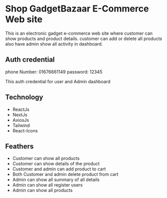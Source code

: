 # Shop GadgetBazaar E-Commerce Web site

This is an electronic gadget e-commerce  web site where customer can show products and product details.
customer can add or delete all products also have admin show all activity in dashboard.

## Auth credential
phone Number: 01676661149
password: 12345

This auth credential for user and Admin dashboard

## Technology
- ReactJs
- NextJs
- AxiosJs
- Tailwind
- React-Icons
  
## Feathers
- Customer can show all products
- Customer can show details of the product
- Customer and admin can add product to cart
- Both Customer and admin delete product from cart
- Admin can show all summary of all details
- Admin can show all register users
- Admin can show all products